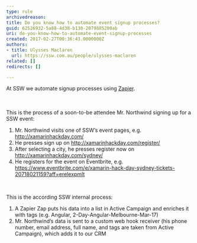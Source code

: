 ```yaml
---
type: rule
archivedreason: 
title: Do you know how to automate event signup processes?
guid: 62526932-5a88-4d38-b130-2079885200ab
uri: do-you-know-how-to-automate-event-signup-processes
created: 2017-02-27T00:36:43.0000000Z
authors:
- title: Ulysses Maclaren
  url: https://ssw.com.au/people/ulysses-maclaren
related: []
redirects: []

---
```



At SSW we automate signup processes using <a href="https&#58;//zapier.com/">Zapier</a>.<br>
<br><excerpt class='endintro'></excerpt><br>
<p>This is the process of&#160;a&#160;soon-to-be attendee&#160;Mr. Northwind signing up for a SSW event&#58;<br></p><p></p><ol><li>Mr. Northwind visits one of SSW’s event pages, e.g. <a href="http&#58;//xamarinhackday.com/">http&#58;//xamarinhackday.com/</a><br></li><li>He presses sign up on <a href="http&#58;//xamarinhackday.com/register/">http&#58;//xamarinhackday.com/register/</a><br></li><li>After selecting a city, he presses register now on <a href="http&#58;//xamarinhackday.com/sydney/">http&#58;//xamarinhackday.com/sydney/</a><br></li><li>He registers for the event on Eventbrite, e.g. <a href="https&#58;//www.eventbrite.com/e/xamarin-hack-day-sydney-tickets-20718021159?aff=erelexpmlt">https&#58;//www.eventbrite.com/e/xamarin-hack-day-sydney-tickets-20718021159?aff=erelexpmlt​</a><br></li></ol><div><br></div><p class="ssw15-rteElement-P">This is the according SSW internal process&#58;<br></p><ol><li>A Zapier Zap puts his data into a list in Active Campaign and enriches it with tag​s&#160;(e.g.&#160;Angular, 2-Day-Angular-Melbourne-Mar-17)<br></li><li>Mr. Northwind’s data is sent to a custom web hook​ receiver​ (his phone number, email address, full name, and tags are taken from Active Campaign), which adds it to our CRM<br></li></ol><br><p></p>


